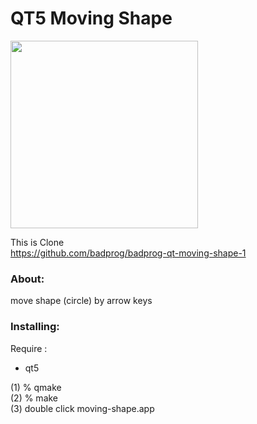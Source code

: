 QT5 Moving Shape
===============

<image src="https://raw.githubusercontent.com/ohwada/MAC_cpp_Samples/master/qt5/moving_shape/scrrenshots/moving_shape.png" width="300" /> <br/>

This is Clone <br/>
https://github.com/badprog/badprog-qt-moving-shape-1 <br/>

### About:
move shape (circle) by arrow keys  <br/>

### Installing:
Require : <br/>
- qt5 <br/>

(1) % qmake <br/>
(2) % make <br/>
(3) double click  moving-shape.app  <br/>

